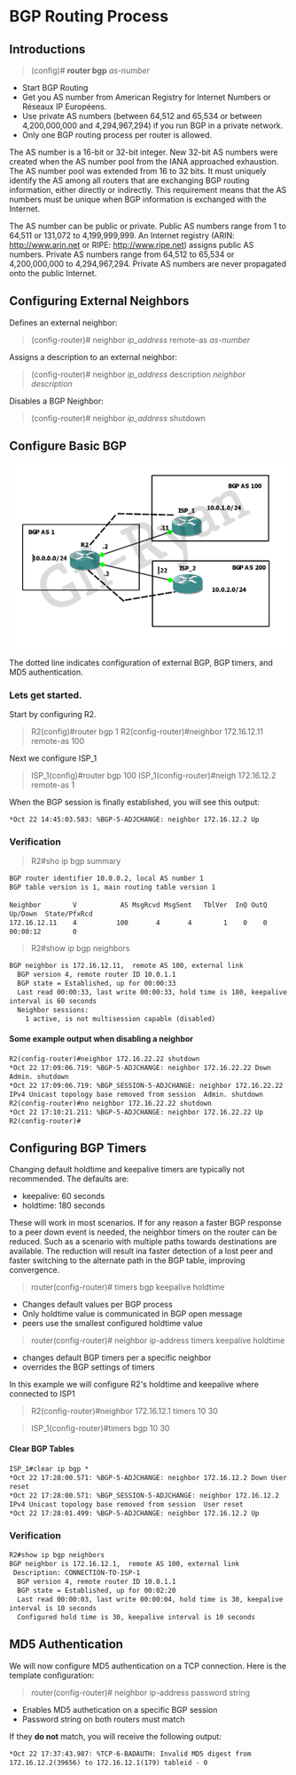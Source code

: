 # BGP Routing Process

## Introductions

> (config)# __router bgp__ _as-number_

* Start BGP Routing
* Get you AS number from American Registry for Internet Numbers or Réseaux IP Européens.
* Use private AS numbers (between 64,512 and 65,534 or between 4,200,000,000 and 4,294,967,294) if you run BGP in a private network.
* Only one BGP routing process per router is allowed.

The AS number is a 16-bit or 32-bit integer. New 32-bit AS numbers were created when the AS number pool from the IANA approached exhaustion. The AS number pool was extended from 16 to 32 bits. It must uniquely identify the AS among all routers that are exchanging BGP routing information, either directly or indirectly. This requirement means that the AS numbers must be unique when BGP information is exchanged with the Internet.

The AS number can be public or private. Public AS numbers range from 1 to 64,511 or 131,072 to 4,199,999,999. An Internet registry (ARIN: http://www.arin.net or RIPE: http://www.ripe.net) assigns public AS numbers. Private AS numbers range from 64,512 to 65,534 or 4,200,000,000 to 4,294,967,294. Private AS numbers are never propagated onto the public Internet.

## Configuring External Neighbors

Defines an external neighbor:

> (config-router)# neighbor _ip\_address_ remote-as _as-number_

Assigns a description to an external neighbor:

> (config-router)# neighbor _ip\_address_ description _neighbor description_

Disables a BGP Neighbor:

> (config-router)# neighbor _ip\_address_ shutdown

## Configure Basic BGP

![AS-BUILT1](https://github.com/gil-ryan/grs-networking-public/blob/master/img/as-built1.png)

The dotted line indicates configuration of external BGP, BGP timers, and MD5 authentication.

### Lets get started.

Start by configuring R2.

> R2(config)#router bgp 1
> R2(config-router)#neighbor 172.16.12.11 remote-as 100

Next we configure ISP_1

> ISP_1(config)#router bgp 100
> ISP_1(config-router)#neigh 172.16.12.2 remote-as 1

When the BGP session is finally established, you will see this output:

```
*Oct 22 14:45:03.583: %BGP-5-ADJCHANGE: neighbor 172.16.12.2 Up 
```

### Verification

> R2#sho ip bgp summary

```
BGP router identifier 10.0.0.2, local AS number 1
BGP table version is 1, main routing table version 1

Neighbor        V           AS MsgRcvd MsgSent   TblVer  InQ OutQ Up/Down  State/PfxRcd
172.16.12.11    4          100       4       4        1    0    0 00:00:12        0
```

> R2#show ip bgp neighbors 

```
BGP neighbor is 172.16.12.11,  remote AS 100, external link
  BGP version 4, remote router ID 10.0.1.1
  BGP state = Established, up for 00:00:33
  Last read 00:00:33, last write 00:00:33, hold time is 180, keepalive interval is 60 seconds
  Neighbor sessions:
    1 active, is not multisession capable (disabled)
```

#### Some example output when disabling a neighbor

```
R2(config-router)#neighbor 172.16.22.22 shutdown                       
*Oct 22 17:09:06.719: %BGP-5-ADJCHANGE: neighbor 172.16.22.22 Down Admin. shutdown
*Oct 22 17:09:06.719: %BGP_SESSION-5-ADJCHANGE: neighbor 172.16.22.22 IPv4 Unicast topology base removed from session  Admin. shutdown
R2(config-router)#no neighbor 172.16.22.22 shutdown
*Oct 22 17:10:21.211: %BGP-5-ADJCHANGE: neighbor 172.16.22.22 Up 
R2(config-router)#
```

## Configuring BGP Timers

Changing default holdtime and keepalive timers are typically not recommended. The defaults are:

* keepalive: 60 seconds
* holdtime: 180 seconds

These will work in most scenarios. If for any reason a faster BGP response to a peer down event is needed, the neighbor timers on the router can be reduced. Such as a scenario with multiple paths towards destinations are available.  The reduction will result ina faster detection of a lost peer and faster switching to the alternate path in the BGP table, improving convergence.

> router(config-router)# timers bgp keepalive holdtime

* Changes default values per BGP process
* Only holdtime value is communicated in BGP open message
* peers use the smallest configured holdtime value

> router(config-router)# neighbor ip-address timers keepalive holdtime

* changes default BGP timers per a specific neighbor
* overrides the BGP settings of timers

In this example we will configure R2's holdtime and keepalive where connected to ISP1

> R2(config-router)#neighbor 172.16.12.1 timers 10 30

> ISP_1(config-router)#timers bgp 10 30

#### Clear BGP Tables

```
ISP_1#clear ip bgp *
*Oct 22 17:28:00.571: %BGP-5-ADJCHANGE: neighbor 172.16.12.2 Down User reset
*Oct 22 17:28:00.571: %BGP_SESSION-5-ADJCHANGE: neighbor 172.16.12.2 IPv4 Unicast topology base removed from session  User reset
*Oct 22 17:28:01.499: %BGP-5-ADJCHANGE: neighbor 172.16.12.2 Up 
```

### Verification
```
R2#show ip bgp neighbors 
BGP neighbor is 172.16.12.1,  remote AS 100, external link
 Description: CONNECTION-TO-ISP-1
  BGP version 4, remote router ID 10.0.1.1
  BGP state = Established, up for 00:02:20
  Last read 00:00:03, last write 00:00:04, hold time is 30, keepalive interval is 10 seconds
  Configured hold time is 30, keepalive interval is 10 seconds
```

## MD5 Authentication

We will now configure MD5 authentication on a TCP connection. Here is the template configuration:

> router(config-router)# neighbor ip-address password string

* Enables MD5 authetication on a specific BGP session
* Password string on both routers must match

If they __do not__ match, you will receive the following output:

```
*Oct 22 17:37:43.987: %TCP-6-BADAUTH: Invalid MD5 digest from 172.16.12.2(39656) to 172.16.12.1(179) tableid - 0
```

